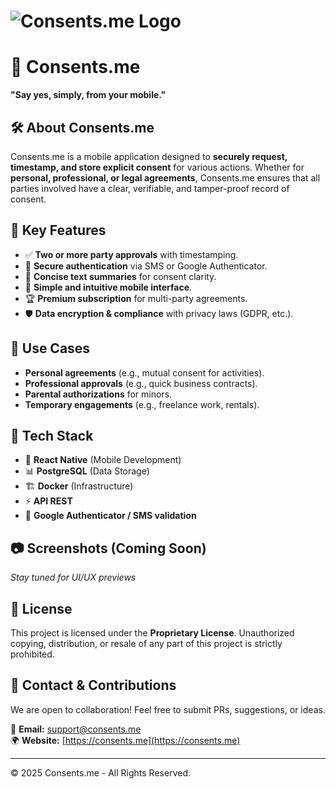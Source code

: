 # ![Consents.me Logo](./logo.gif)

# 📱 Consents.me

**"Say yes, simply, from your mobile."**

## 🛠️ About Consents.me
Consents.me is a mobile application designed to **securely request, timestamp, and store explicit consent** for various actions. Whether for **personal, professional, or legal agreements**, Consents.me ensures that all parties involved have a clear, verifiable, and tamper-proof record of consent.

## 🚀 Key Features
- ✅ **Two or more party approvals** with timestamping.
- 🔐 **Secure authentication** via SMS or Google Authenticator.
- 📜 **Concise text summaries** for consent clarity.
- 📲 **Simple and intuitive mobile interface**.
- 🏆 **Premium subscription** for multi-party agreements.
- 🛡️ **Data encryption & compliance** with privacy laws (GDPR, etc.).

## 🎯 Use Cases
- **Personal agreements** (e.g., mutual consent for activities).
- **Professional approvals** (e.g., quick business contracts).
- **Parental authorizations** for minors.
- **Temporary engagements** (e.g., freelance work, rentals).

## 🔧 Tech Stack
- 📱 **React Native** (Mobile Development)
- 📊 **PostgreSQL** (Data Storage)
- 🏗 **Docker** (Infrastructure)
- ⚡ **API REST**
- 🔐 **Google Authenticator / SMS validation**

## 📷 Screenshots (Coming Soon)
_Stay tuned for UI/UX previews_

## 📜 License
This project is licensed under the **Proprietary License**. Unauthorized copying, distribution, or resale of any part of this project is strictly prohibited.

## 📩 Contact & Contributions
We are open to collaboration! Feel free to submit PRs, suggestions, or ideas.

📧 **Email:** support@consents.me  
🌍 **Website:** [https://consents.me](https://consents.me)  

---

© 2025 Consents.me - All Rights Reserved.
